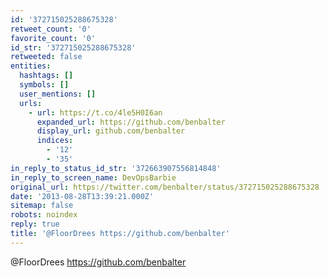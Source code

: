 ```yaml
---
id: '372715025288675328'
retweet_count: '0'
favorite_count: '0'
id_str: '372715025288675328'
retweeted: false
entities:
  hashtags: []
  symbols: []
  user_mentions: []
  urls:
    - url: https://t.co/4le5H0I6an
      expanded_url: https://github.com/benbalter
      display_url: github.com/benbalter
      indices:
        - '12'
        - '35'
in_reply_to_status_id_str: '372663907556814848'
in_reply_to_screen_name: DevOpsBarbie
original_url: https://twitter.com/benbalter/status/372715025288675328
date: '2013-08-28T13:39:21.000Z'
sitemap: false
robots: noindex
reply: true
title: '@FloorDrees https://github.com/benbalter'
---
```


@FloorDrees https://github.com/benbalter
